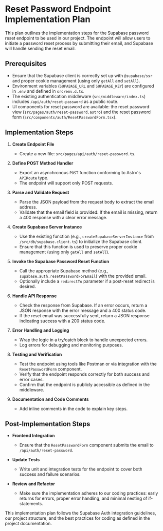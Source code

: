 # Reset Password Endpoint Implementation Plan

This plan outlines the implementation steps for the Supabase password reset endpoint to be used in our project. The endpoint will allow users to initiate a password reset process by submitting their email, and Supabase will handle sending the reset email.

## Prerequisites
- Ensure that the Supabase client is correctly set up with `@supabase/ssr` and proper cookie management (using only `getAll` and `setAll`).
- Environment variables (`SUPABASE_URL` and `SUPABASE_KEY`) are configured in `.env` and defined in `src/env.d.ts`.
- The existing authentication middleware (`src/middleware/index.ts`) includes `/api/auth/reset-password` as a public route.
- UI components for reset password are available: the reset password view (`src/pages/auth/reset-password.astro`) and the reset password form (`src/components/auth/ResetPasswordForm.tsx`).

## Implementation Steps

1. **Create Endpoint File**
   - Create a new file: `src/pages/api/auth/reset-password.ts`.

2. **Define POST Method Handler**
   - Export an asynchronous `POST` function conforming to Astro's `APIRoute` type.
   - The endpoint will support only POST requests.

3. **Parse and Validate Request**
   - Parse the JSON payload from the request body to extract the email address.
   - Validate that the email field is provided. If the email is missing, return a 400 response with a clear error message.

4. **Create Supabase Server Instance**
   - Use the existing function (e.g., `createSupabaseServerInstance` from `/src/db/supabase.client.ts`) to initialize the Supabase client.
   - Ensure that this function is used to preserve proper cookie management (using only `getAll` and `setAll`).

5. **Invoke the Supabase Password Reset Function**
   - Call the appropriate Supabase method (e.g., `supabase.auth.resetPasswordForEmail`) with the provided email.
   - Optionally include a `redirectTo` parameter if a post-reset redirect is desired.

6. **Handle API Response**
   - Check the response from Supabase. If an error occurs, return a JSON response with the error message and a 400 status code.
   - If the reset email was successfully sent, return a JSON response indicating success with a 200 status code.

7. **Error Handling and Logging**
   - Wrap the logic in a try/catch block to handle unexpected errors.
   - Log errors for debugging and monitoring purposes.

8. **Testing and Verification**
   - Test the endpoint using tools like Postman or via integration with the `ResetPasswordForm` component.
   - Verify that the endpoint responds correctly for both success and error cases.
   - Confirm that the endpoint is publicly accessible as defined in the middleware.

9. **Documentation and Code Comments**
   - Add inline comments in the code to explain key steps.

## Post-Implementation Steps

- **Frontend Integration**
  - Ensure that the `ResetPasswordForm` component submits the email to `/api/auth/reset-password`.

- **Update Tests**
  - Write unit and integration tests for the endpoint to cover both success and failure scenarios.

- **Review and Refactor**
  - Make sure the implementation adheres to our coding practices: early returns for errors, proper error handling, and minimal nesting of if-statements.

This implementation plan follows the Supabase Auth integration guidelines, our project structure, and the best practices for coding as defined in the project documentation. 